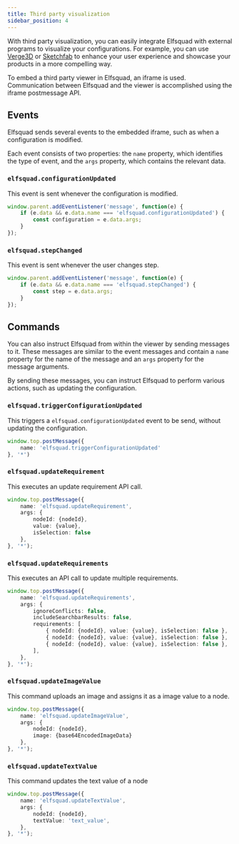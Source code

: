```yaml
---
title: Third party visualization
sidebar_position: 4
---
```


With third party visualization, you can easily integrate Elfsquad with
external programs to visualize your configurations. For example, you can
use <a href="/blog/tutorial%20-%20verge3d%20viewer">Verge3D</a> or <a href="/blog/tutorial%20-%20sketchfab%20viewer">Sketchfab</a> 
to enhance your user experience and showcase your products in a more
compelling way.

To embed a third party viewer in Elfsquad, an iframe is used.
Communication between Elfsquad and the viewer is accomplished using the
iframe postmessage API.

## Events

Elfsquad sends several events to the embedded iframe, such as when a
configuration is modified. 

Each event consists of two properties: the `name` property, which
identifies the type of event, and the `args` property, which contains the
relevant data.

### `elfsquad.configurationUpdated`
This event is sent whenever the configuration is modified. 

```ts
window.parent.addEventListener('message', function(e) {                
    if (e.data && e.data.name === 'elfsquad.configurationUpdated') {
        const configuration = e.data.args;
    }
});
```

### `elfsquad.stepChanged`
This event is sent whenever the user changes step.

```ts
window.parent.addEventListener('message', function(e) {
    if (e.data && e.data.name === 'elfsquad.stepChanged') {
        const step = e.data.args;
    }
});
```

## Commands

You can also instruct Elfsquad from within the viewer by sending
messages to it. These messages are similar to the event messages and
contain a `name` property for the name of the message and an `args` property
for the message arguments. 

By sending these messages, you can instruct Elfsquad to perform various
actions, such as updating the configuration.

### `elfsquad.triggerConfigurationUpdated`

This triggers a `elfsquad.configurationUpdated` event to be send,
without updating the configuration.

```ts
window.top.postMessage({
    name: 'elfsquad.triggerConfigurationUpdated'
}, '*')
```

### `elfsquad.updateRequirement`

This executes an update requirement API call.

```ts
window.top.postMessage({                    
    name: 'elfsquad.updateRequirement',
    args: {
        nodeId: {nodeId},
        value: {value}, 
        isSelection: false
    },
}, '*');
```

### `elfsquad.updateRequirements`

This executes an API call to update multiple requirements.

```ts
window.top.postMessage({                    
    name: 'elfsquad.updateRequirements',
    args: {
        ignoreConflicts: false,
        includeSearchbarResults: false,
        requirements: [
            { nodeId: {nodeId}, value: {value}, isSelection: false },
            { nodeId: {nodeId}, value: {value}, isSelection: false },
            { nodeId: {nodeId}, value: {value}, isSelection: false },
        ],
    },
}, '*');
```

### `elfsquad.updateImageValue`

This command uploads an image and assigns it as a image value to a node.

```ts
window.top.postMessage({                    
    name: 'elfsquad.updateImageValue',
    args: {
        nodeId: {nodeId},
        image: {base64EncodedImageData}
    },
}, '*');
```

### `elfsquad.updateTextValue`
This command updates the text value of a node

```ts
window.top.postMessage({                    
    name: 'elfsquad.updateTextValue',
    args: {
        nodeId: {nodeId},
        textValue: 'text_value',
    },
}, '*');

